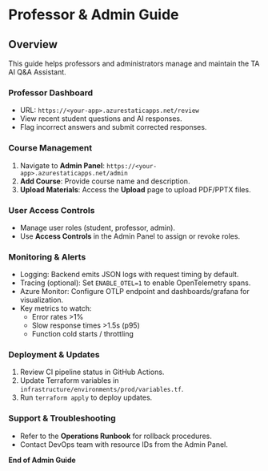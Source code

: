 # Professor & Admin Guide

## Overview
This guide helps professors and administrators manage and maintain the TA AI Q&A Assistant.

### Professor Dashboard
- URL: `https://<your-app>.azurestaticapps.net/review`
- View recent student questions and AI responses.
- Flag incorrect answers and submit corrected responses.

### Course Management
1. Navigate to **Admin Panel**: `https://<your-app>.azurestaticapps.net/admin`
2. **Add Course**: Provide course name and description.
3. **Upload Materials**: Access the **Upload** page to upload PDF/PPTX files.

### User Access Controls
- Manage user roles (student, professor, admin).
- Use **Access Controls** in the Admin Panel to assign or revoke roles.

### Monitoring & Alerts
- Logging: Backend emits JSON logs with request timing by default.
- Tracing (optional): Set `ENABLE_OTEL=1` to enable OpenTelemetry spans.
- Azure Monitor: Configure OTLP endpoint and dashboards/grafana for visualization.
- Key metrics to watch:
  - Error rates >1%
  - Slow response times >1.5s (p95)
  - Function cold starts / throttling

### Deployment & Updates
1. Review CI pipeline status in GitHub Actions.
2. Update Terraform variables in `infrastructure/environments/prod/variables.tf`.
3. Run `terraform apply` to deploy updates.

### Support & Troubleshooting
- Refer to the **Operations Runbook** for rollback procedures.
- Contact DevOps team with resource IDs from the Admin Panel.

**End of Admin Guide**